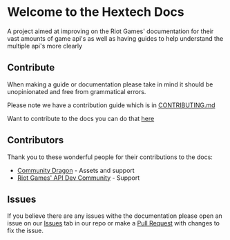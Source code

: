 # Welcome to the Hextech Docs

A project aimed at improving on the Riot Games' documentation for their vast amounts
of game api's as well as having guides to help understand the multiple api's more clearly

## Contribute
When making a guide or documentation please take in mind it should be unopinionated 
and free from grammatical errors.

Please note we have a contribution guide which is in [CONTRIBUTING.md]()

Want to contribute to the docs you can do that [here]()

## Contributors
Thank you to these wonderful people for their contributions to the docs:
    
- [Community Dragon](https://communitydragon.org) - Assets and support
- [Riot Games' API Dev Community](https://discord.gg/riotapi) - Support

## Issues
If you believe there are any issues withe the documentation please open an issue
on our [Issues]() tab in our repo or make a [Pull Request]() with changes to fix the issue.
